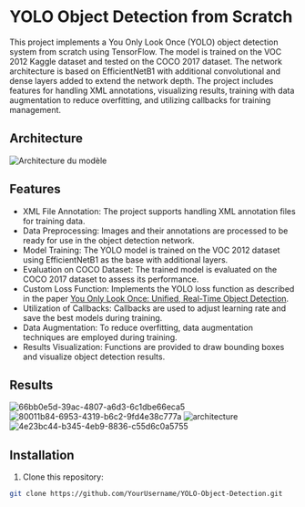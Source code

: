 # YOLO Object Detection from Scratch

This project implements a You Only Look Once (YOLO) object detection system from scratch using TensorFlow. The model is trained on the VOC 2012 Kaggle dataset and tested on the COCO 2017 dataset. The network architecture is based on EfficientNetB1 with additional convolutional and dense layers added to extend the network depth. The project includes features for handling XML annotations, visualizing results, training with data augmentation to reduce overfitting, and utilizing callbacks for training management.

## Architecture
![Architecture du modèle](https://github.com/HaykelBargouguy/Projects/assets/98351985/2cb1aaa3-b618-42be-8c5a-f2e7190023f7)

## Features

- XML File Annotation: The project supports handling XML annotation files for training data.
- Data Preprocessing: Images and their annotations are processed to be ready for use in the object detection network.
- Model Training: The YOLO model is trained on the VOC 2012 dataset using EfficientNetB1 as the base with additional layers.
- Evaluation on COCO Dataset: The trained model is evaluated on the COCO 2017 dataset to assess its performance.
- Custom Loss Function: Implements the YOLO loss function as described in the paper [You Only Look Once: Unified, Real-Time Object Detection](http://pjreddie.com/yolo/).
- Utilization of Callbacks: Callbacks are used to adjust learning rate and save the best models during training.
- Data Augmentation: To reduce overfitting, data augmentation techniques are employed during training.
- Results Visualization: Functions are provided to draw bounding boxes and visualize object detection results.

## Results 


![66bb0e5d-39ac-4807-a6d3-6c1dbe66eca5](https://github.com/HaykelBargouguy/Projects/assets/98351985/c480eeda-fc6c-4582-bb81-f55e7d4a9fc0)
![80011b84-6953-4319-b6c2-9fd4e38c777a](https://github.com/HaykelBargouguy/Projects/assets/98351985/7d6734ac-fb5c-4170-acc2-6f919b6145b4)
![architecture](https://github.com/HaykelBargouguy/Projects/assets/98351985/9d16f1c3-35df-4504-96ef-0fa71e9a2670)
![4e23bc44-b345-4eb9-8836-c55d6c0a5755](https://github.com/HaykelBargouguy/Projects/assets/98351985/6dd2af5c-ea09-4d70-a3fc-c3f409dda238)

## Installation

1. Clone this repository:

```bash
git clone https://github.com/YourUsername/YOLO-Object-Detection.git
